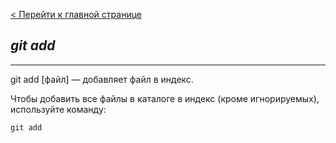 [< Перейти к главной странице](./readme.md)

## *git add*
--- 

git add [файл] — добавляет файл в индекс.

Чтобы добавить все файлы в каталоге в индекс (кроме игнорируемых), используйте команду:

``git add ``